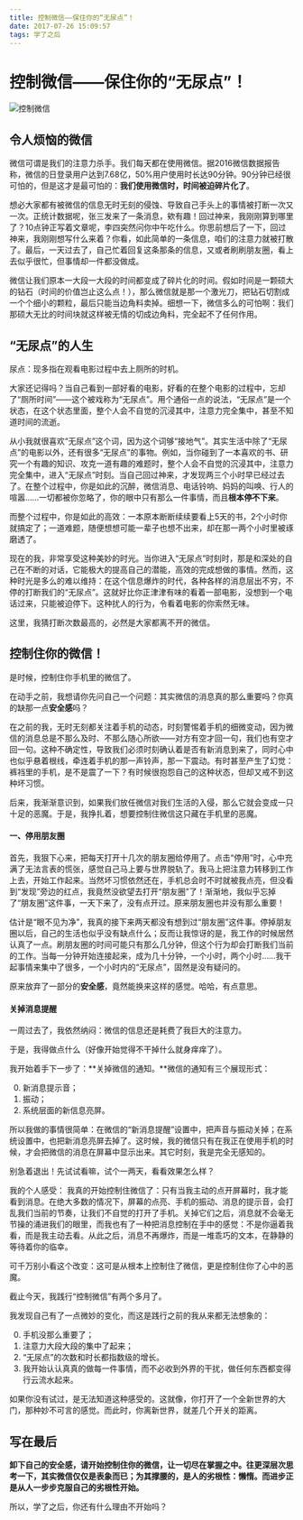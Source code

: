 ```yaml
---
title: 控制微信——保住你的“无尿点”！
date: 2017-07-26 15:09:57
tags: 学了之后
---
```


# 控制微信——保住你的“无尿点”！

![控制微信](http://osd9kk2in.bkt.clouddn.com/控制微信.png)

## 令人烦恼的微信

微信可谓是我们的注意力杀手。我们每天都在使用微信。据2016微信数据报告称，微信的日登录用户达到7.68亿，50%用户使用时长达90分钟。90分钟已经很可怕的，但是这才是最可怕的：**我们使用微信时，时间被迫碎片化了**。

想必大家都有被微信的信息无时无刻的侵蚀、导致自己手头上的事情被打断一次又一次。正统计数据呢，张三发来了一条消息，欸有趣！回过神来，我刚刚算到哪里了？10点钟正写着文章呢，李四突然问你中午吃什么。你思前想后了一下，回过神来，我刚刚想写什么来着？你看，如此简单的一条信息，咱们的注意力就被打散了。最后，一天过去了，自己忙着回复这条那条的信息，又或者刷刷朋友圈，看上去似乎很忙，但事情却一件都没做成。

微信让我们原本一大段一大段的时间都变成了碎片化的时间。假如时间是一颗硕大的钻石（时间的价值岂止这么点！），那么微信就是那一个激光刀，把钻石切割成一个个细小的颗粒，最后只能当边角料卖掉。细想一下，微信多么的可怕啊：我们那硕大无比的时间块就这样被无情的切成边角料，完全起不了任何作用。

## “无尿点”的人生

尿点：现多指在观看电影过程中去上厕所的时机。

大家还记得吗？当自己看到一部好看的电影，好看的在整个电影的过程中，忘却了“厕所时间”——这个被戏称为“无尿点”。用个通俗一点的说法，“无尿点”是一个状态，在这个状态里面，整个人会不自觉的沉浸其中，注意力完全集中，甚至不知道时间的流逝。

从小我就很喜欢“无尿点”这个词，因为这个词够“接地气”。其实生活中除了“无尿点”的电影以外，还有很多“无尿点”的事物。例如，当你碰到了一本喜欢的书、研究一个有趣的知识、攻克一道有趣的难题时，整个人会不自觉的沉浸其中，注意力完全集中，进入“无尿点”时刻。当自己回过神来，才发现两三个小时早已经过去了。在整个过程中，你是如此的沉醉，微信消息、电话铃响、妈妈的叫唤、行人的喧嚣……一切都被你忽略了，你的眼中只有那么一件事情，而且**根本停不下来**。

而整个过程中，你是如此的高效：一本原本断断续续要看上5天的书，2个小时你就搞定了；一道难题，随便想想可能一辈子也想不出来，却在那一两个小时里被琢磨透了。

现在的我，非常享受这种美妙的时光。当你进入“无尿点”时刻时，那是和深处的自己在不断的对话，它能极大的提高自己的潜能，高效的完成想做的事情。然而，这种时光是多么的难以维持：在这个信息爆炸的时代，各种各样的消息层出不穷，不停的打断我们的“无尿点”。这就好比你正津津有味的看着一部电影，没想到一个电话过来，只能被迫停下。这种扰人的行为，令看着电影的你索然无味。

这里，我猜打断次数最高的，必然是大家都离不开的微信。

## 控制住你的微信！

是时候，控制住你手机里的微信了。

在动手之前，我想请你先问自己一个问题：其实微信的消息真的那么重要吗？你真的缺那一点**安全感**吗？

在之前的我，无时无刻都关注着手机的动态，时刻警惕着手机的细微变动，因为微信的消息总是不那么及时、不那么随心所欲——对方有空才回一句，我们也有空才回一句。这种不确定性，导致我们必须时刻确认着是否有新消息到来了，同时心中也似乎悬着根线，牵连着手机的那一声铃声，那一下震动。有时甚至产生了幻觉：裤裆里的手机，是不是震了一下？有时候很抱怨自己的这种状态，但却又戒不到这种坏习惯。

后来，我渐渐意识到，如果我们放任微信对我们生活的入侵，那么它就会变成一只十足的恶魔。于是，我挣扎着，想要控制住微信这只藏在手机里的恶魔。

#### 一、停用朋友圈

首先，我狠下心来，把每天打开十几次的朋友圈给停用了。点击“停用”时，心中充满了无法言表的慌张，感觉自己马上要与世界脱轨了。我马上把注意力转移到工作上去，开始工作起来。当然坏习惯依然还在，手机总会时不时就被我点亮，但没看到“发现”旁边的红点，我竟然没欲望去打开“朋友圈”了！渐渐地，我似乎忘掉了“朋友圈”这件事，一天下来了，没有点开过。原来朋友圈也并没有那么重要！

估计是“眼不见为净”，我真的接下来两天都没有想到过“朋友圈”这件事。停掉朋友圈以后，自己的生活也似乎没有缺点什么；反而让我惊讶的是，我工作的时候居然认真了一点。刷朋友圈的时间可能只有那么几分钟，但这个行为却会打断我们当前的工作。当每一分钟开始连接起来，成为几十分钟，一个小时，两个小时……我干起事情来集中了很多，一个小时内的“无尿点”，固然是没有疑问的。

原来放弃了一部分的**安全感**，竟然能换来这样的感觉。哈哈，有点意思。

#### 关掉消息提醒

一周过去了，我依然纳闷：微信的信息还是耗费了我巨大的注意力。

于是，我得做点什么（好像开始觉得不干掉什么就身痒痒了）。

我开始着手下一步了：**关掉微信的通知。**微信的通知有三个展现形式：

0. 新消息提示音；
1. 振动；
2. 系统层面的新信息亮屏。

所以我做的事情很简单：在微信的“新消息提醒”设置中，把声音与振动关掉；在系统设置中，也把新消息亮屏去掉了。这时候，我的微信只有在我正在使用手机的时候，才会把微信的消息在屏幕中显示出来。其它时刻，我是完全无感知的。

别急着退出！先试试看嘛，试个一两天，看看效果怎么样？

我的个人感受：
我真的开始控制住微信了：只有当我主动的点开屏幕时，我才能看到消息。在绝大多数的情况下，屏幕的点亮、手机的振动、消息的提示音，会打乱我们当前的节奏，让我们不自觉的打开了手机。关掉它们之后，消息就不会毫无节操的涌进我们的眼里，而我也有了一种把消息控制在手中的感觉：不是你逼着我看，而是我主动去看。从此之后，消息不再爆炸，而是一堆乖巧的文本，在静静的等待着你的临幸。

可千万别小看这个改变：这可是从根本上控制住了微信，更是控制住你了心中的恶魔。

截止今天，我践行“控制微信”有两个多月了。

我发现自己有了一点微妙的变化，而这是践行之前的我从来都无法想象的：

0. 手机没那么重要了；
1. 注意力大段大段的集中了起来；
2. “无尿点”的次数和时长都指数级的增长。
3. 我开始认认真真的做每一件事情，而不必收到外界的干扰，做任何东西都变得行云流水起来。

如果你没有试过，是无法知道这种感受的。这就像，你打开了一个全新世界的大门，那种妙不可言的感觉。而此时，你离新世界，就差几个开关的距离。

## 写在最后

**卸下自己的安全感，请开始控制住你的微信，让一切尽在掌握之中。往更深层次思考一下，其实微信仅仅是表象而已；为其撑腰的，是人的劣根性：懒惰。而进步正是从人一步步克服自己的劣根性开始。**

所以，学了之后，你还有什么理由不开始吗？

